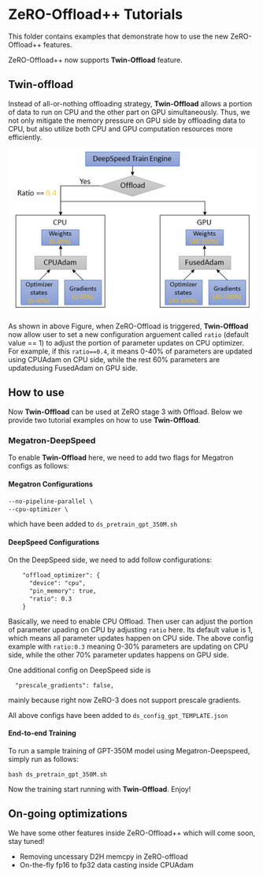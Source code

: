 # ZeRO-Offload++ Tutorials

This folder contains examples that demonstrate how to use the new ZeRO-Offload++ features. 

ZeRO-Offload++ now supports **Twin-Offload** feature.

## Twin-offload

Instead of all-or-nothing offloading strategy, **Twin-Offload** allows a portion of data to run on CPU and the other part on GPU simultaneously. Thus, we not only mitigate the memory pressure on GPU side by offloading data to CPU, but also utilize both CPU and GPU computation resources more efficiently. 

![twin-offload-img](./twin-offload.png)

As shown in above Figure, when ZeRO-Offload is triggered, **Twin-Offload** now allow user to set a new configuration arguement called `ratio` (default value == 1) to adjust the portion of parameter updates on CPU optimizer. For example, if this `ratio==0.4`, it means 0-40% of parameters are updated using CPUAdam on CPU side, while the rest 60% parameters are updatedusing FusedAdam on GPU side.

## How to use

Now **Twin-Offload** can be used at ZeRO stage 3 with Offload. Below we provide two tutorial examples on how to use **Twin-Offload**.

### Megatron-DeepSpeed

To enable **Twin-Offload** here, we need to add two flags for Megatron configs as follows: 

#### Megatron Configurations
```
--no-pipeline-parallel \
--cpu-optimizer \
```
which have been added to `ds_pretrain_gpt_350M.sh`

#### DeepSpeed Configurations
On the DeepSpeed side, we need to add follow configurations:

```
    "offload_optimizer": {
      "device": "cpu",
      "pin_memory": true,
      "ratio": 0.3
    }
```

Basically, we need to enable CPU Offload. Then user can adjust the portion of parameter upading on CPU by adjusting `ratio` here. Its default value is 1, which means all parameter updates happen on CPU side. The above config example with `ratio:0.3` meaning 0-30% parameters are updating on CPU side, while the other 70% parameter updates happens on GPU side.

One additional config on DeepSpeed side is 

```
  "prescale_gradients": false,
```
mainly because right now ZeRO-3 does not support prescale gradients.

All above configs have been added to `ds_config_gpt_TEMPLATE.json`

#### End-to-end Training

To run a sample training of GPT-350M model using Megatron-Deepspeed, simply run as follows:

```
bash ds_pretrain_gpt_350M.sh
```

Now the training start running with **Twin-Offload**. Enjoy!

## On-going optimizations

We have some other features inside ZeRO-Offload++ which will come soon, stay tuned!

* Removing uncessary D2H memcpy in ZeRO-offload
* On-the-fly fp16 to fp32 data casting inside CPUAdam
